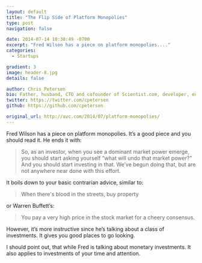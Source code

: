 ```yaml
---
layout: default
title: "The Flip Side of Platform Monopolies"
type: post
navigation: false

date: 2014-07-14 10:38:49 -0700
excerpt: "Fred Wilson has a piece on platform monopolies...."
categories:
  - Startups

gradient: 3
image: header-8.jpg
details: false

author: Chris Petersen
bio: Father, husband, CTO and cofounder of Scientist.com, developer, entrepreneur and technologist.
twitter: https://twitter.com/cpetersen
github: https://github.com/cpetersen

original_url: http://avc.com/2014/07/platform-monopolies/
---
```



 Fred Wilson has a piece on platform monopolies. It’s a good piece and you should read it. He ends it with: 

 >  So, as an investor, when you see a dominant market power emerge, you should start asking yourself “what will undo that market power?” And you should start investing in that. We’ve begun doing that, but are not anywhere near done with this effort. 

 It boils down to your basic contrarian advice, similar to: 

 >  When there's blood in the streets, buy property 

 or Warren Buffett’s: 

 >  You pay a very high price in the stock market for a cheery consensus. 

 However, it’s more instructive since he’s talking about a class of investments. It gives you good places to go looking. 

I should point out, that while Fred is talking about monetary investments. It also applies to investments of your time and attention.
